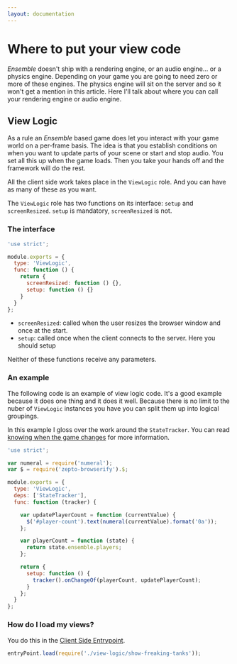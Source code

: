 ```yaml
---
layout: documentation
---
```

# Where to put your view code

*Ensemble* doesn't ship with a rendering engine, or an audio engine... or a physics engine. Depending on your game you are going to need zero or more of these engines. The physics engine will sit on the server and so it won't get a mention in this article. Here I'll talk about where you can call your rendering engine or audio engine.

## View Logic
As a rule an *Ensemble* based game does let you interact with your game world on a per-frame basis. The idea is that you establish conditions on when you want to update parts of your scene or start and stop audio. You set all this up when the game loads. Then you take your hands off and the framework will do the rest.

All the client side work takes place in the `ViewLogic` role. And you can have as many of these as you want.

The `ViewLogic` role has two functions on its interface: `setup` and `screenResized`. `setup` is mandatory, `screenResized` is not.

### The interface
~~~javascript
'use strict';

module.exports = {
  type: 'ViewLogic',
  func: function () {
    return {
      screenResized: function () {},
      setup: function () {}
    }
  }
};
~~~

- `screenResized`: called when the user resizes the browser window and once at the start.
- `setup`: called once when the client connects to the server. Here you should setup

Neither of these functions receive any parameters.

### An example
The following code is an example of view logic code. It's a good example because it does one thing and it does it well. Because there is no limit to the nuber of `ViewLogic` instances you have you can split them up into logical groupings.

In this example I gloss over the work around the `StateTracker`. You can read [knowing when the game changes](/docs/tracking-state-changes) for more information.

~~~javascript
'use strict';

var numeral = require('numeral');
var $ = require('zepto-browserify').$;

module.exports = {
  type: 'ViewLogic',
  deps: ['StateTracker'],
  func: function (tracker) {

    var updatePlayerCount = function (currentValue) {
      $('#player-count').text(numeral(currentValue).format('0a'));
    };

    var playerCount = function (state) {
      return state.ensemble.players;
    };

    return {
      setup: function () {
        tracker().onChangeOf(playerCount, updatePlayerCount);
      }
    };
  }
};
~~~

### How do I load my views?
You do this in the [Client Side Entrypoint](/docs/client-side-entrypoint).

~~~javascript
entryPoint.load(require('./view-logic/show-freaking-tanks'));
~~~
